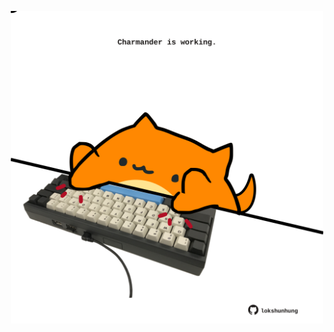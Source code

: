 <!-- built at 13/12/2024, 08:00:47 UTC -->
<p align="center">
  <img width="500" height="500" src="./ReadmeImage.svg">
</p>

